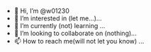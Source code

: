 - 👋 Hi, I’m @w01230
- 👀 I’m interested in (let me...)...
- 🌱 I’m currently (not) learning ...
- 💞️ I’m looking to collaborate on (nothing)...
- 📫 How to reach me(will not let you know) ...

<!---
w01230/w01230 is a ✨ special ✨ repository because its `README.md` (this file) appears on your GitHub profile.
You can click the Preview link to take a look at your changes.
--->
